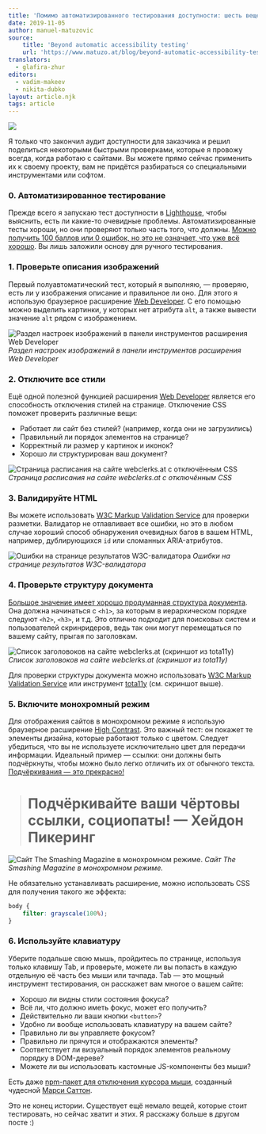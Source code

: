 ```yaml
---
title: 'Помимо автоматизированного тестирования доступности: шесть вещей, которые я проверяю на каждом своём сайте'
date: 2019-11-05
author: manuel-matuzovic
source:
    title: 'Beyond automatic accessibility testing'
    url: 'https://www.matuzo.at/blog/beyond-automatic-accessibility-testing-6-things-i-check-on-every-website-i-build/'
translators:
  - glafira-zhur
editors:
  - vadim-makeev
  - nikita-dubko
layout: article.njk
tags: article
---
```

![](images/audit-result.jpg)

Я только что закончил аудит доступности для заказчика и решил поделиться некоторыми быстрыми проверками, которые я провожу всегда, когда работаю с сайтами. Вы можете прямо сейчас применить их к своему проекту, вам не придётся разбираться со специальными инструментами или софтом.

### 0. Автоматизированное тестирование

Прежде всего я запускаю тест доступности в [Lighthouse](https://developers.google.com/web/tools/lighthouse), чтобы выяснить, есть ли какие-то очевидные проблемы. Автоматизированные тесты хороши, но они проверяют только часть того, что должны. [Можно получить 100 баллов или 0 ошибок, но это не означает, что уже всё хорошо](https://www.matuzo.at/blog/building-the-most-inaccessible-site-possible-with-a-perfect-lighthouse-score/). Вы лишь заложили основу для ручного тестирования.

### 1. Проверьте описания изображений

Первый полуавтоматический тест, который я выполняю, — проверяю, есть ли у изображения описание и правильное ли оно. Для этого я использую браузерное расширение [Web Developer](https://addons.mozilla.org/de/firefox/addon/web-developer/). С его помощью можно выделить картинки, у которых нет атрибута ```alt```, а также вывести значение ```alt``` рядом с изображением.

![Раздел настроек изображений в панели инструментов расширения Web Developer](images/web-developer-extension.jpg)
_Раздел настроек изображений в панели инструментов расширения Web Developer_

### 2. Отключите все стили

Ещё одной полезной функцией расширения [Web Developer](https://addons.mozilla.org/de/firefox/addon/web-developer/) является его способность отключения стилей на странице. Отключение CSS поможет проверить различные вещи:

- Работает ли сайт без стилей? (например, когда они не загрузились)
- Правильный ли порядок элементов на странице?
- Корректный ли размер у картинок и иконок?
- Хорошо ли структурирован ваш документ?

![Страница расписания на сайте webclerks.at с отключённым CSS](images/disabled-css-on-page.jpg)
_Страница расписания на сайте webclerks.at с отключённым CSS_

### 3. Валидируйте HTML

Вы можете использовать [W3C Markup Validation Service](http://validator.w3.org/) для проверки разметки. Валидатор не отлавливает все ошибки, но это в любом случае хороший способ обнаружения очевидных багов в вашем HTML, например, дублирующихся ```id``` или сломанных ARIA-атрибутов.

![Ошибки на странице результатов W3C-валидатора](images/w3c-validator-result-page.jpg)
_Ошибки на странице результатов W3C-валидатора_

### 4. Проверьте структуру документа

[Большое значение имеет хорошо продуманная структура документа](https://webaim.org/projects/screenreadersurvey8/#finding). Она должна начинаться с ```<h1>```, за которым в иерархическом порядке следуют ```<h2>```, ```<h3>```, и т.д. Это отлично подходит для поисковых систем и пользователей скринридеров, ведь так они могут перемещаться по вашему сайту, прыгая по заголовкам.

![Список заголовоков на сайте webclerks.at (скриншот из tota11y)](images/headers-list.jpg)
_Список заголовоков на сайте webclerks.at (скриншот из tota11y)_

Для проверки структуры документа можно использовать [W3C Markup Validation Service](https://validator.w3.org/) или инструмент [tota11y](https://khan.github.io/tota11y/) (см. скриншот выше).

### 5. Включите монохромный режим

Для отображения сайтов в монохромном режиме я использую браузерное расширение [High Contrast](https://chrome.google.com/webstore/detail/high-contrast/djcfdncoelnlbldjfhinnjlhdjlikmph). Это важный тест: он покажет те элементы дизайна, которые работают только с цветом. Следует убедиться, что вы не используете исключительно цвет для передачи информации. Идеальный пример — ссылки: они должны быть подчёркнуты, чтобы можно было легко отличить их от обычного текста. [Подчёркивания — это прекрасно!](https://adrianroselli.com/2019/01/underlines-are-beautiful.html)
> # Подчёркивайте ваши чёртовы ссылки, социопаты! — Хейдон Пикеринг

![Сайт The Smashing Magazine в монохромном режиме.](images/smashing-magazine-monochrome.png)
_Сайт The Smashing Magazine в монохромном режиме._

Не обязательно устанавливать расширение, можно использовать CSS для получения такого же эффекта:

```css
body {
    filter: grayscale(100%);
}
```

### 6. Используйте клавиатуру

Уберите подальше свою мышь, пройдитесь по странице, используя только клавишу Tab, и проверьте, можете ли вы попасть в каждую отдельную её часть без мыши или тачпада. Tab — это мощный инструмент тестирования, он расскажет вам многое о вашем сайте:

- Хорошо ли видны стили состояния фокуса?
- Всё ли, что должно иметь фокус, может его получить?
- Действительно ли ваши кнопки ```<button>```?
- Удобно ли вообще использовать клавиатуру на вашем сайте?
- Правильно ли вы управляете фокусом?
- Правильно ли прячутся и отображаются элементы?
- Соответствует ли визуальный порядок элементов реальному порядку в DOM-дереве?
- Можете ли вы использовать кастомные JS-компоненты без мыши?

Есть даже [npm-пакет для отключения курсора мыши](https://www.npmjs.com/package/no-mouse-days), созданный чудесной [Марси Саттон](https://twitter.com/marcysutton).

Это не конец истории. Существует ещё немало вещей, которые стоит тестировать, но сейчас хватит и этих. Я расскажу больше в другом посте :)
